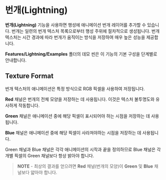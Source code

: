 # 번개(Lightning)

**번개(Lightning)** 기능을 사용하면 행성에 애니메이션 번개 레이어를 추가할 수 있습니다. 번개는 일련의 번개 텍스처 목록으로부터 행성 주위에 절차적으로 생성됩니다. 번개 텍스처는 시간 경과에 따라 번개가 움직이는 방식을 저장하여 매우 높은 성능을 제공합니다.

**Features/Lightning/Examples** 폴더의 데모 씬은 이 기능의 기본 구성을 단계별로 안내합니다.

## Texture Format

번개 텍스처의 애니메이션은 특정 방식으로 RGB 픽셀을 사용하여 저장됩니다.

**Red** 채널은 번개의 전체 모양을 저장하는 데 사용됩니다. 이것은 텍스처 불투명도와 유사하게 작동합니다.

**Green** 채널은 애니메이션 중에 해당 픽셀이 표시되어야 하는 시점을 저장하는 데 사용됩니다.

**Blue** 채널은 애니메이션 중에 해당 픽셀이 사라져야하는 시점을 저장하는 데 사용됩니다.

Green 채널과 Blue 채널은 각각 애니메이션의 시작과 끝을 정의하므로 Blue 채널은 각 개별 픽셀의 Green 채널보다 항상 밝아야 합니다.

> **NOTE** - 최상의 결과를 얻으려면 **Red** 채널(번개의 모양)이 **Green** 및 **Blue** 채널보다 얇아야 합니다.